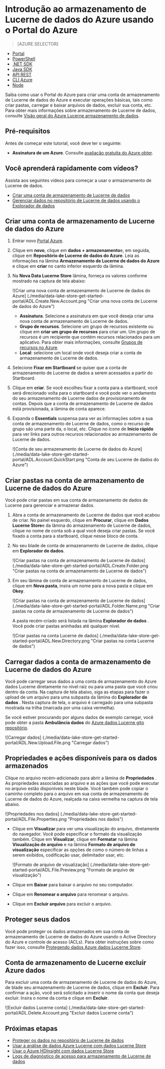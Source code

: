 <properties 
   pageTitle="Introdução ao armazenamento de dados de Lucerne | Azure" 
   description="Usar o portal para criar uma conta de armazenamento de Lucerne de dados e executar operações básicas na loja de Lucerne de dados" 
   services="data-lake-store" 
   documentationCenter="" 
   authors="nitinme" 
   manager="jhubbard" 
   editor="cgronlun"/>
 
<tags
   ms.service="data-lake-store"
   ms.devlang="na"
   ms.topic="hero-article"
   ms.tgt_pltfrm="na"
   ms.workload="big-data" 
   ms.date="09/13/2016"
   ms.author="nitinme"/>

# <a name="get-started-with-azure-data-lake-store-using-the-azure-portal"></a>Introdução ao armazenamento de Lucerne de dados do Azure usando o Portal do Azure

> [AZURE.SELECTOR]
- [Portal](data-lake-store-get-started-portal.md)
- [PowerShell](data-lake-store-get-started-powershell.md)
- [.NET SDK](data-lake-store-get-started-net-sdk.md)
- [Java SDK](data-lake-store-get-started-java-sdk.md)
- [API REST](data-lake-store-get-started-rest-api.md)
- [CLI Azure](data-lake-store-get-started-cli.md)
- [Node](data-lake-store-manage-use-nodejs.md)

Saiba como usar o Portal do Azure para criar uma conta de armazenamento de Lucerne de dados do Azure e executar operações básicas, tais como criar pastas, carregar e baixar arquivos de dados, excluir sua conta, etc. Para obter mais informações sobre armazenamento de Lucerne de dados, consulte [Visão geral do Azure Lucerne armazenamento de dados](data-lake-store-overview.md).

## <a name="prerequisites"></a>Pré-requisitos

Antes de começar este tutorial, você deve ter o seguinte:

- **Assinatura de um Azure**. Consulte [avaliação gratuita do Azure obter](https://azure.microsoft.com/pricing/free-trial/).

## <a name="do-you-learn-fast-with-videos"></a>Você aprenderá rapidamente com vídeos?

Assista aos seguintes vídeos para começar a usar o armazenamento de Lucerne de dados.

* [Criar uma conta de armazenamento de Lucerne de dados](https://mix.office.com/watch/1k1cycy4l4gen)
* [Gerenciar dados no repositório de Lucerne de dados usando o Explorador de dados](https://mix.office.com/watch/icletrxrh6pc)

## <a name="create-an-azure-data-lake-store-account"></a>Criar uma conta de armazenamento de Lucerne de dados do Azure

1. Entrar novo [Portal Azure](https://portal.azure.com).

2. Clique em **novo**, clique em **dados + armazenamento**e, em seguida, clique em **Repositório de Lucerne de dados do Azure**. Leia as informações na lâmina **Armazenamento de Lucerne de dados do Azure** e clique em **criar** no canto inferior esquerdo da lâmina.

3. Na **Nova Data Lucerne Store** lâmina, forneça os valores conforme mostrado na captura de tela abaixo:

    ![Criar uma nova conta de armazenamento de Lucerne de dados do Azure] (./media/data-lake-store-get-started-portal/ADL.Create.New.Account.png "Criar uma nova conta de Lucerne de dados do Azure")

    - **Assinatura**. Selecione a assinatura em que você deseja criar uma nova conta de armazenamento de Lucerne de dados.
    - **Grupo de recursos**. Selecione um grupo de recursos existente ou clique em **criar um grupo de recursos** para criar um. Um grupo de recursos é um recipiente que contém recursos relacionados para um aplicativo. Para obter mais informações, consulte [Grupos de recursos no Azure](azure-resource-manager/resource-group-overview.md#resource-groups).
    - **Local**: selecione um local onde você deseja criar a conta de armazenamento de Lucerne de dados.

4. Selecione **Fixar em Startboard** se quiser que a conta de armazenamento de Lucerne de dados a serem acessados a partir do Startboard.

5. Clique em **criar**. Se você escolheu fixar a conta para a startboard, você será direcionado volta para o startboard e você pode ver o andamento do seu armazenamento de Lucerne dados de provisionamento de contas. Depois que a conta de armazenamento de Lucerne de dados está provisionada, a lâmina de conta aparece.

6. Expanda o **Essentials** suspensa para ver as informações sobre a sua conta de armazenamento de Lucerne de dados, como o recurso de grupo são uma parte da, o local, etc. Clique no ícone de **Início rápido** para ver links para outros recursos relacionados ao armazenamento de Lucerne de dados.

    ![Conta de seu armazenamento de Lucerne de dados do Azure] (./media/data-lake-store-get-started-portal/ADL.Account.QuickStart.png "Conta de seu Lucerne de dados do Azure")

## <a name="createfolder"></a>Criar pastas na conta de armazenamento de Lucerne de dados do Azure

Você pode criar pastas em sua conta de armazenamento de dados de Lucerne para gerenciar e armazenar dados.

1. Abra a conta de armazenamento de Lucerne de dados que você acabou de criar. No painel esquerdo, clique em **Procurar**, clique em **Dados Lucerne Store**e da lâmina do armazenamento de Lucerne de dados, clique no nome de conta sob a qual você deseja criar pastas. Se você fixado a conta para a startboard, clique nesse bloco de conta.

2. No seu blade de conta de armazenamento de Lucerne de dados, clique em **Explorador de dados**.

    ![Criar pastas na conta de armazenamento de Lucerne de dados] (./media/data-lake-store-get-started-portal/ADL.Create.Folder.png "Criar pastas na conta de armazenamento de Lucerne de dados")

3. Em seu lâmina de conta de armazenamento de Lucerne de dados, clique em **Nova pasta**, insira um nome para a nova pasta e clique em **Okey**.
    
    ![Criar pastas na conta de armazenamento de Lucerne de dados] (./media/data-lake-store-get-started-portal/ADL.Folder.Name.png "Criar pastas na conta de armazenamento de Lucerne de dados")
    
    A pasta recém-criado será listada na lâmina **Explorador de dados** . Você pode criar pastas aninhadas até qualquer nível.

    ![Criar pastas na conta Lucerne de dados] (./media/data-lake-store-get-started-portal/ADL.New.Directory.png "Criar pastas na conta Lucerne de dados")


## <a name="uploaddata"></a>Carregar dados a conta de armazenamento de Lucerne de dados do Azure

Você pode carregar seus dados a uma conta de armazenamento do Azure dados Lucerne diretamente no nível raiz ou para uma pasta que você criou dentro da conta. Na captura de tela abaixo, siga as etapas para fazer o upload de um arquivo para uma subpasta da lâmina do **Explorador de dados** . Nesta captura de tela, o arquivo é carregado para uma subpasta mostrada na trilha (marcada por uma caixa vermelha).

Se você estiver procurando por alguns dados de exemplo carregar, você pode obter a pasta **Ambulância dados** do [Azure dados Lucerne gito repositório](https://github.com/MicrosoftBigData/usql/tree/master/Examples/Samples/Data/AmbulanceData).

![Carregar dados] (./media/data-lake-store-get-started-portal/ADL.New.Upload.File.png "Carregar dados")


## <a name="properties"></a>Propriedades e ações disponíveis para os dados armazenados

Clique no arquivo recém-adicionado para abrir a lâmina de **Propriedades** . As propriedades associadas ao arquivo e as ações que você pode executar no arquivo estão disponíveis neste blade. Você também pode copiar o caminho completo para o arquivo em sua conta de armazenamento de Lucerne de dados do Azure, realçada na caixa vermelha na captura de tela abaixo.

![Propriedades nos dados] (./media/data-lake-store-get-started-portal/ADL.File.Properties.png "Propriedades nos dados")

* Clique em **Visualizar** para ver uma visualização do arquivo, diretamente do navegador. Você pode especificar o formato da visualização também. Clique em **Visualizar**, clique em **Formatar** na lâmina **Visualização de arquivo** e na lâmina **Formato de arquivo de visualização** especificar as opções de como o número de linhas a serem exibidos, codificação usar, delimitador usar, etc.

  ![Formato de arquivo de visualização] (./media/data-lake-store-get-started-portal/ADL.File.Preview.png "Formato de arquivo de visualização")

* Clique em **Baixar** para baixar o arquivo no seu computador.

* Clique em **Renomear o arquivo** para renomear o arquivo.

* Clique em **Excluir arquivo** para excluir o arquivo.


## <a name="secure-your-data"></a>Proteger seus dados

Você pode proteger os dados armazenados em sua conta de armazenamento de Lucerne de dados do Azure usando o Active Directory do Azure e controle de acesso (ACLs). Para obter instruções sobre como fazer isso, consulte [Protegendo dados Azure dados Lucerne Store](data-lake-store-secure-data.md).


## <a name="delete-azure-data-lake-store-account"></a>Conta de armazenamento de Lucerne excluir Azure dados

Para excluir uma conta de armazenamento de Lucerne de dados do Azure, de blade seu armazenamento de Lucerne de dados, clique em **Excluir**. Para confirmar a ação, você será solicitado a inserir o nome da conta que deseja excluir. Insira o nome da conta e clique em **Excluir**.

![Excluir dados Lucerne conta] (./media/data-lake-store-get-started-portal/ADL.Delete.Account.png "Excluir dados Lucerne conta")


## <a name="next-steps"></a>Próximas etapas

- [Proteger os dados no repositório de Lucerne de dados](data-lake-store-secure-data.md)
- [Usar a análise de dados Azure Lucerne com dados Lucerne Store](../data-lake-analytics/data-lake-analytics-get-started-portal.md)
- [Usar o Azure HDInsight com dados Lucerne Store](data-lake-store-hdinsight-hadoop-use-portal.md)
- [Logs de diagnóstico de acesso para armazenamento de Lucerne de dados](data-lake-store-diagnostic-logs.md)
